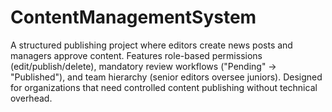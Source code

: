 # ContentManagementSystem
A structured publishing project where editors create news posts and managers approve content. Features role-based permissions (edit/publish/delete), mandatory review workflows ("Pending" → "Published"), and team hierarchy (senior editors oversee juniors). Designed for organizations that need controlled content publishing without technical overhead.
